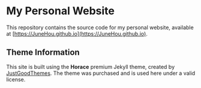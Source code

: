 # My Personal Website

This repository contains the source code for my personal website, available at [https://JuneHou.github.io](https://JuneHou.github.io).

## Theme Information

This site is built using the **Horace** premium Jekyll theme, created by [JustGoodThemes](https://justgoodthemes.com/). The theme was purchased and is used here under a valid license.
